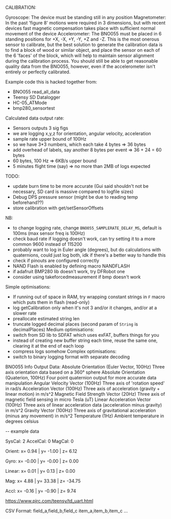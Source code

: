 CALIBRATION:

Gyroscope: The device must be standing still in any position
Magnetometer: In the past 'figure 8' motions were required in 3 dimensions, but with recent devices fast magnetic compensation takes place with sufficient normal movement of the device
Accelerometer: The BNO055 must be placed in 6 standing positions for +X, -X, +Y, -Y, +Z and -Z.  This is the most onerous sensor to calibrate, but the best solution to generate the calibration data is to find a block of wood or similar object, and place the sensor on each of the 6 'faces' of the block, which will help to maintain sensor alignment during the calibration process.  You should still be able to get reasonable quality data from the BNO055, however, even if the accelerometer isn't entirely or perfectly calibrated.




Example code this is hacked together from:
- BNO055 read_all_data
- Teensy SD Datalogger
- HC-05_ATMode
- bmp280_sensortest

Calculated data output rate:
- Sensors outputs 3 sig figs
- we are logging x,y,z for orientation, angular velocity, acceleration 
- sample rate upper bound of 100Hz
- so we have 3*3 numbers, which each take 4 bytes => 36 bytes
- add overhead of labels, say another 8 bytes per event => 36 + 24 = 60 bytes
- 60 bytes, 100 Hz => 6KB/s upper bound
- 5 minutes flight time (say) => no more than 2MB of logs expected

TODO:
- update burn time to be more accurate (Gui said shouldn't not be necessary, SD card is massive compared to logfile sizes)
- Debug DPS pressure sensor (might be due to reading temp beforehand??)
- store calibration with get/setSensorOffsets

NB:
- to change logging rate, change `BNO055_SAMPLERATE_DELAY_MS`, default is 100ms
  (max sensor freq is 100Hz)
- check baud rate if logging doesn't work, can try setting it to a more common 9600 instead of 115200
- probably want to log in Euler angle (degrees), but do calculations with quaternions, 
  could just log both, idk if there's a better way to handle this
- check if pinouts are configured correctly
- NAND Flash is enabled by defining macro NANDFLASH
- if adafruit BMP280 lib doesn't work, try DFRobot one
- consider using takeforcedmeasurement if bmp doesn't work

Simple optimisations:
- If running out of space in RAM, try wrapping constant strings in `F` macro which puts them in flash (read-only)
- log getCalibration only when it's not 3 and/or it changes, and/or at a slower rate
- preallocate estimated string len
- truncate logged decimal places (second param of `String` is decimalPlaces)
Medium optimisations:
- switch from SD lib to SDFAT which uses exFAT, buffers things for you
- instead of creating new buffer string each time, reuse the same one, clearing it at the end of each loop
- compress logs somehow
Complex optimisations:
- switch to binary logging format with separate decoding


BNO055 Info
Output Data:
    Absolute Orientation (Euler Vector, 100Hz)
        Three axis orientation data based on a 360° sphere
    Absolute Orientation (Quaterion, 100Hz)
        Four point quaternion output for more accurate data manipulation
    Angular Velocity Vector (100Hz)
        Three axis of 'rotation speed' in rad/s
    Acceleration Vector (100Hz)
        Three axis of acceleration (gravity + linear motion) in m/s^2
    Magnetic Field Strength Vector (20Hz)
        Three axis of magnetic field sensing in micro Tesla (uT)
    Linear Acceleration Vector (100Hz)
        Three axis of linear acceleration data (acceleration minus gravity) in m/s^2
    Gravity Vector (100Hz)
        Three axis of gravitational acceleration (minus any movement) in m/s^2
    Temperature (1Hz)
        Ambient temperature in degrees celsius



--
example data

SysCal: 2 AccelCal: 0 MagCal: 0

Orient:	x= 0.94 |	y= -1.00 |	z= 6.12

Gyro:	x= -0.00 |	y= -0.00 |	z= 0.00

Linear:	x= 0.01 |	y= 0.13 |	z= 0.00

Mag:	x= 4.88 |	y= 33.38 |	z= -34.75

Accl:	x= -0.16 |	y= -0.90 |	z= 9.74



https://www.pjrc.com/teensy/td_uart.html

CSV Format:
field_a,field_b,field_c
item_a,item_b,item_c
...

